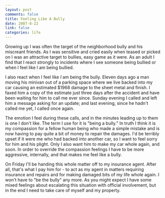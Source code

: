 ```yaml
--- 
layout: post
comments: false
title: Feeling Like A Bully
date: 2007-8-22
link: false
categories: life
---
```

Growing up I was often the target of the neighborhood bully and his miscreant friends.  As I was sensitive and cried easily when teased or picked on I was an attractive target to bullies, easy game as it were.  As an adult I find that I react strongly to incidents where I see someone being bullied or when I feel like I am being bullied.

I also react when I feel like <i>I</i> am being the bully.  Eleven days ago a man moving his minivan out of a parking space where we live backed into my car causing an estimated $1968 damage to the sheet metal and finish.  I faxed him a copy of the estimate just three days after the accident and have been waiting for him to call me ever since.  Sunday evening I called and left him a message asking for an update; and last evening, since he hadn't called me yet, I called once again.

The emotion I feel during these calls, and in the minutes leading up to them is one I don't like.  The term I use for it is "being a bully."  In truth I think it is my compassion for a fellow human being who made a simple mistake and is now having to pay quite a bit of money to repair the damages.  I'd be terribly upset if it were me who had backed into another car, so I want to feel sorry for him and his plight.  Only I also want him to make my car whole again, and soon.  In order to override the compassion feelings I have to be more aggressive, internally, and that makes me feel like a bully.

On Friday I'll be handing this whole matter off to my insurance agent.  After all, that's what I pay him for - to act as my agent in matters requiring insurance and repairs and for making damaged bits of my life whole again.  I won't have to "be the bully" any more.  As you might expect I have some mixed feelings about escalating this situation with official involvement, but in the end I need to take care of myself and my property.
